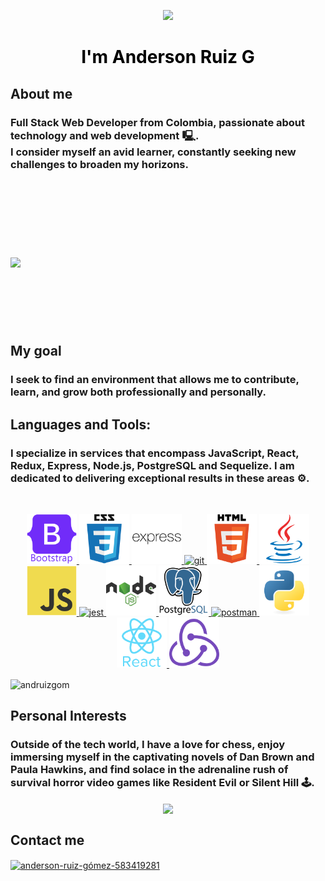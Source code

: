 <p align="center">
  <img src="https://miro.medium.com/max/2048/1*OohqW5DGh9CQS4hLY5FXzA.png" height="230"/>
</p>
<h1 align="center" style="color: black;">I'm Anderson Ruiz G</h1>
<h2 align="left">About me</h2>
<h3 align="left">Full Stack Web Developer from Colombia, passionate about technology and web development 🖳.<br/>I consider myself an avid learner, constantly seeking new challenges to broaden my horizons. </h3>
<br>

<p align="center">
  <div style="width: 200px; height: 200px; overflow: hidden; display: flex; justify-content: center; align-items: center;">
  <img src="https://media.giphy.com/media/h8RDGogSns9wpOJFzR/giphy.gif" style="width: 100%; height: auto; object-fit: cover;" />
</div>

</p>

<h2 align="left">My goal</h2>
<h3 align="left">I seek to find an environment that allows me to contribute, learn, and grow both professionally and personally.</h3>

<h2 align="left">Languages and Tools:</h2>
<h3 align="left">I specialize in services that encompass JavaScript, React, Redux, Express, Node.js, PostgreSQL and Sequelize. I am dedicated to delivering exceptional results in these areas ⚙️.</h3>
<br>
<p align="center"> <a href="https://getbootstrap.com" target="_blank" rel="noreferrer"> <img src="https://raw.githubusercontent.com/devicons/devicon/master/icons/bootstrap/bootstrap-plain-wordmark.svg" alt="bootstrap" width="80" height="80"/> </a> <a href="https://www.w3schools.com/css/" target="_blank" rel="noreferrer"> <img src="https://raw.githubusercontent.com/devicons/devicon/master/icons/css3/css3-original-wordmark.svg" alt="css3" width="80" height="80"/> </a> <a href="https://expressjs.com" target="_blank" rel="noreferrer"> <img src="https://raw.githubusercontent.com/devicons/devicon/master/icons/express/express-original-wordmark.svg" alt="express" width="80" height="80"/> </a> <a href="https://git-scm.com/" target="_blank" rel="noreferrer"> <img src="https://www.vectorlogo.zone/logos/git-scm/git-scm-icon.svg" alt="git" width="80" height="80"/> </a> <a href="https://www.w3.org/html/" target="_blank" rel="noreferrer"> <img src="https://raw.githubusercontent.com/devicons/devicon/master/icons/html5/html5-original-wordmark.svg" alt="html5" width="80" height="80"/> </a> <a href="https://www.java.com" target="_blank" rel="noreferrer"> <img src="https://raw.githubusercontent.com/devicons/devicon/master/icons/java/java-original.svg" alt="java" width="80" height="80"/> </a> <a href="https://developer.mozilla.org/en-US/docs/Web/JavaScript" target="_blank" rel="noreferrer"> <img src="https://raw.githubusercontent.com/devicons/devicon/master/icons/javascript/javascript-original.svg" alt="javascript" width="80" height="80"/> </a> <a href="https://jestjs.io" target="_blank" rel="noreferrer"> <img src="https://www.vectorlogo.zone/logos/jestjsio/jestjsio-icon.svg" alt="jest" width="80" height="80"/> </a> <a href="https://nodejs.org" target="_blank" rel="noreferrer"> <img src="https://raw.githubusercontent.com/devicons/devicon/master/icons/nodejs/nodejs-original-wordmark.svg" alt="nodejs" width="80" height="80"/> </a> <a href="https://www.postgresql.org" target="_blank" rel="noreferrer"> <img src="https://raw.githubusercontent.com/devicons/devicon/master/icons/postgresql/postgresql-original-wordmark.svg" alt="postgresql" width="80" height="80"/> </a> <a href="https://postman.com" target="_blank" rel="noreferrer"> <img src="https://www.vectorlogo.zone/logos/getpostman/getpostman-icon.svg" alt="postman" width="80" height="80"/> </a> <a href="https://www.python.org" target="_blank" rel="noreferrer"> <img src="https://raw.githubusercontent.com/devicons/devicon/master/icons/python/python-original.svg" alt="python" width="80" height="80"/> </a> <a href="https://reactjs.org/" target="_blank" rel="noreferrer"> <img src="https://raw.githubusercontent.com/devicons/devicon/master/icons/react/react-original-wordmark.svg" alt="react" width="80" height="80"/> </a> <a href="https://redux.js.org" target="_blank" rel="noreferrer"> <img src="https://raw.githubusercontent.com/devicons/devicon/master/icons/redux/redux-original.svg" alt="redux" width="80" height="80"/> </a> </p>

<p><img align="center" src="https://github-readme-stats.vercel.app/api/top-langs?username=andruizgom&show_icons=true&locale=en&layout=compact" alt="andruizgom" /></p>

<h2 align="left">Personal Interests</h2>
<h3 align="left">Outside of the tech world, I have a love for chess, enjoy immersing myself in the captivating novels of Dan Brown and Paula Hawkins, and find solace in the adrenaline rush of survival horror video games like Resident Evil or Silent Hill 🕹️.</h3>
<p align="center">
  <img align="center" src="https://media.giphy.com/media/v1.Y2lkPTc5MGI3NjExc3A4c3dtMmNpYzNwbWowaGZ4MjBlaDF1ZjB0cjRwZDVwbHpxNDJ6ZCZlcD12MV9pbnRlcm5hbF9naWZfYnlfaWQmY3Q9cw/dbvcPNLcC6Tlu/giphy.gif"/>
</p>

<h2 align="left">Contact me</h2>
<p align="left">
<a href="https://linkedin.com/in/anderson-ruiz-gómez-583419281" target="blank"><img align="center" src="https://raw.githubusercontent.com/rahuldkjain/github-profile-readme-generator/master/src/images/icons/Social/linked-in-alt.svg" alt="anderson-ruiz-gómez-583419281" height="30" width="40" /></a>
</p>



